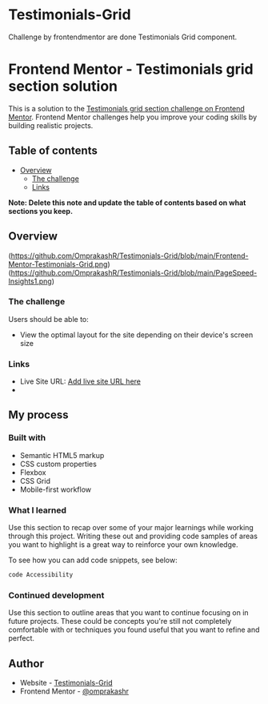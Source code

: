 # Testimonials-Grid
Challenge by frontendmentor are done Testimonials Grid component. 
# Frontend Mentor - Testimonials grid section solution

This is a solution to the [Testimonials grid section challenge on Frontend Mentor](https://www.frontendmentor.io/challenges/testimonials-grid-section-Nnw6J7Un7). Frontend Mentor challenges help you improve your coding skills by building realistic projects. 

## Table of contents

- [Overview](#overview)
  - [The challenge](#the-challenge) 
  - [Links](#links)
 

**Note: Delete this note and update the table of contents based on what sections you keep.**

## Overview
(https://github.com/OmprakashR/Testimonials-Grid/blob/main/Frontend-Mentor-Testimonials-Grid.png)
(https://github.com/OmprakashR/Testimonials-Grid/blob/main/PageSpeed-Insights1.png)

### The challenge

Users should be able to:

- View the optimal layout for the site depending on their device's screen size

### Links

- Live Site URL: [Add live site URL here](https://omprakashr.github.io/Testimonials-Grid)
- 
## My process

### Built with

- Semantic HTML5 markup
- CSS custom properties
- Flexbox
- CSS Grid
- Mobile-first workflow 
 
 
### What I learned

Use this section to recap over some of your major learnings while working through this project. Writing these out and providing code samples of areas you want to highlight is a great way to reinforce your own knowledge.

To see how you can add code snippets, see below:

```html
code Accessibility 
```
 
 

### Continued development

Use this section to outline areas that you want to continue focusing on in future projects. These could be concepts you're still not completely comfortable with or techniques you found useful that you want to refine and perfect.
 
## Author

- Website - [Testimonials-Grid](https://omprakashr.github.io/Testimonials-Grid)
- Frontend Mentor - [@omprakashr](https://www.frontendmentor.io/profile/omprakashr)
 
  
 
